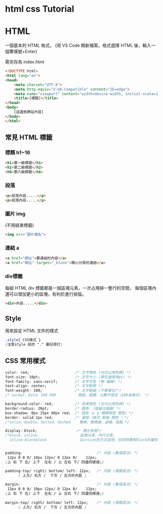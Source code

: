 # html css Tutorial
 
# HTML
一個基本的 HTML 格式。
(用 VS Code 開新檔案，格式選擇 HTML 後，輸入一個驚嘆號+Enter)

需另存為 index.html

```html
<!DOCTYPE html>
<html lang="en">
<head>
    <meta charset="UTF-8">
    <meta http-equiv="X-UA-Compatible" content="IE=edge">
    <meta name="viewport" content="width=device-width, initial-scale=1.0">
    <title>[標題]</title>
</head>
<body>
    [這邊放網站內容]
</body>
</html>
```


## 常見 HTML 標籤

### 標題 h1~16
```html
<h1>第一級標題</h1>
<h2>第二級標題</h2>
<h6>第六級標題</h6>
```
### 段落
```html
<p>段落內容.....</p>
<p>段落內容.....</p>
```
### 圖片 img
(不用結束標籤)
```html
<img src="圖片檔名">
```

### 連結 a
```html
<a href="網址">要連結的內容</a>
<a href="網址" target="_blank">開心分頁的連結</a>
```

### div標籤
每組 HTML div 標籤都是一個區塊元素，一次占用掉一整行的空間，
每個區塊內還可以增加更小的區塊，有利於進行排版。
```html
<div>內容.....</div>
```
## Style
用來設定 HTML 文件的樣式
```css
.style{ CSS樣式 }      
(注意style 前的 "." 要記得打)
```

## CSS 常用樣式
```css
color: red;                     /* 文字顏色 (也可以用色碼) */ 
font-size: 10pt;                /* 文字大小 (單位通常用pt) */
font-family: sans-serif;        /* 文字字型 (無-襯線) */
text-align: center;             /* 文字對齊 */
font-weight: 100;               /* 文字粗細 (不需單位)*/
/* normal、bold、100-900          預設、粗體、以數字設定（100為單位） */

background-color: red;          /* 背景顏色 (也可以用色碼) */ 
border-radius: 20pt;            /* 圓角 （值越大越圓）*/
box-shadow: 0px 15px 40px red;  /* 陰影（x y 模糊程度 顏色）*/
border: solid 1px red;          /* 邊框（樣式 粗細 顏色 ）*/
/*solid、double、dotted、dashed    實線、雙實線、虛線、點點 */

display：block;                  /* 顯示型態*/
/*block、inline、                  區塊元素、內行元素、
  inline-blockblock               以inline的方式呈現，但同時擁有block的屬性 */


padding:                                  /* 內距 (數值寫法) */
 12px 0 0 0/ 10px 12px/ 0 12px 0/    12px;
(上 右 下 左/ 上下  左右 / 上 左右 下/ 四邊同樣値;)

padding-top/ right/ bottom/ left: 12px;   /* 內距 (標籤寫法) */
      ( 上方/ 右方 /  下方 / 左方的內距 )
      
margin:                                   /* 外距 (數值寫法) */
 12px 0 0 0/ 10px 12px/ 0 12px 0/    12px;
(上 右 下 左/ 上下  左右 / 上 左右 下/ 四邊同樣値;)
                                        
margin-top/ right/ bottom/ left: 12px;    /* 外距 (標籤寫法) */
      ( 上方/ 右方 /  下方 / 左方的內距 )

```